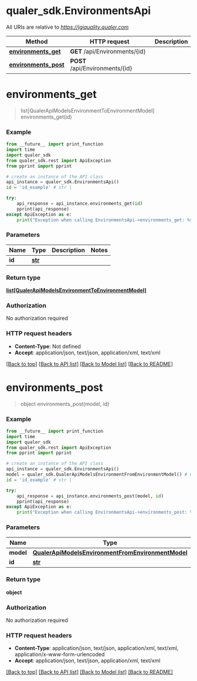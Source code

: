 # qualer_sdk.EnvironmentsApi

All URIs are relative to *https://jgiquality.qualer.com*

Method | HTTP request | Description
------------- | ------------- | -------------
[**environments_get**](EnvironmentsApi.md#environments_get) | **GET** /api/Environments/{id} | 
[**environments_post**](EnvironmentsApi.md#environments_post) | **POST** /api/Environments/{id} | 


# **environments_get**
> list[QualerApiModelsEnvironmentToEnvironmentModel] environments_get(id)



### Example
```python
from __future__ import print_function
import time
import qualer_sdk
from qualer_sdk.rest import ApiException
from pprint import pprint

# create an instance of the API class
api_instance = qualer_sdk.EnvironmentsApi()
id = 'id_example' # str | 

try:
    api_response = api_instance.environments_get(id)
    pprint(api_response)
except ApiException as e:
    print("Exception when calling EnvironmentsApi->environments_get: %s\n" % e)
```

### Parameters

Name | Type | Description  | Notes
------------- | ------------- | ------------- | -------------
 **id** | [**str**](.md)|  | 

### Return type

[**list[QualerApiModelsEnvironmentToEnvironmentModel]**](QualerApiModelsEnvironmentToEnvironmentModel.md)

### Authorization

No authorization required

### HTTP request headers

 - **Content-Type**: Not defined
 - **Accept**: application/json, text/json, application/xml, text/xml

[[Back to top]](#) [[Back to API list]](../README.md#documentation-for-api-endpoints) [[Back to Model list]](../README.md#documentation-for-models) [[Back to README]](../README.md)

# **environments_post**
> object environments_post(model, id)



### Example
```python
from __future__ import print_function
import time
import qualer_sdk
from qualer_sdk.rest import ApiException
from pprint import pprint

# create an instance of the API class
api_instance = qualer_sdk.EnvironmentsApi()
model = qualer_sdk.QualerApiModelsEnvironmentFromEnvironmentModel() # QualerApiModelsEnvironmentFromEnvironmentModel | 
id = 'id_example' # str | 

try:
    api_response = api_instance.environments_post(model, id)
    pprint(api_response)
except ApiException as e:
    print("Exception when calling EnvironmentsApi->environments_post: %s\n" % e)
```

### Parameters

Name | Type | Description  | Notes
------------- | ------------- | ------------- | -------------
 **model** | [**QualerApiModelsEnvironmentFromEnvironmentModel**](QualerApiModelsEnvironmentFromEnvironmentModel.md)|  | 
 **id** | [**str**](.md)|  | 

### Return type

**object**

### Authorization

No authorization required

### HTTP request headers

 - **Content-Type**: application/json, text/json, application/xml, text/xml, application/x-www-form-urlencoded
 - **Accept**: application/json, text/json, application/xml, text/xml

[[Back to top]](#) [[Back to API list]](../README.md#documentation-for-api-endpoints) [[Back to Model list]](../README.md#documentation-for-models) [[Back to README]](../README.md)

